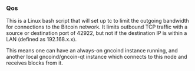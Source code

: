 ### Qos ###

This is a Linux bash script that will set up tc to limit the outgoing bandwidth for connections to the Bitcoin network. It limits outbound TCP traffic with a source or destination port of 42922, but not if the destination IP is within a LAN (defined as 192.168.x.x).

This means one can have an always-on gncoind instance running, and another local gncoind/gncoin-qt instance which connects to this node and receives blocks from it.
